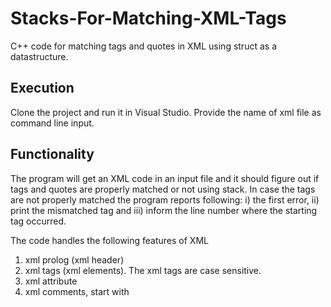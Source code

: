 # Stacks-For-Matching-XML-Tags
C++ code for matching tags and quotes in XML using struct as a datastructure.
## Execution
Clone the project and run it in Visual Studio. Provide the name of xml file as command line input.

## Functionality
The program will get an XML code in an input file and it should figure out if tags and quotes are properly matched or
not using stack. In case the tags are not properly matched the program reports following:
i) the first error,
ii) print the mismatched tag and
iii) inform the line number where the starting tag occurred.

The code handles the following features of XML
1. xml prolog (xml header)
2. xml tags (xml elements). The xml tags are case sensitive.
3. xml attribute
4. xml comments, start with <!-- and ends with -->

